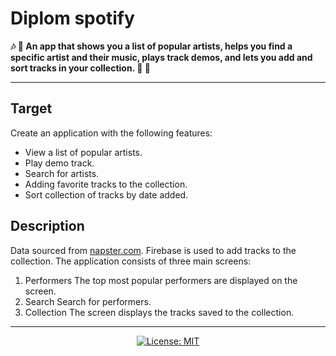 # Diplom spotify

**:notes: :guitar: An app that shows you a list of popular artists, helps you find a specific artist and their music, plays track demos, and lets you add and sort tracks in your collection. :musical_keyboard: :drum:**

---

## Target
Create an application with the following features:
- View a list of popular artists.
- Play demo track.
- Search for artists.
- Adding favorite tracks to the collection.
- Sort collection of tracks by date added.

## Description
Data sourced from [napster.com](https://developer.napster.com/)​.
Firebase is used to add tracks to the collection.
The application consists of three main screens:
1. Performers
The top most popular performers are displayed on the screen.
2. Search
Search for performers.
3. Collection
The screen displays the tracks saved to the collection.

---

<p align="center">
    <a href="https://opensource.org/licenses/MIT"><img src="https://img.shields.io/badge/license-MIT-purple.svg" alt="License: MIT"></a>
</p>